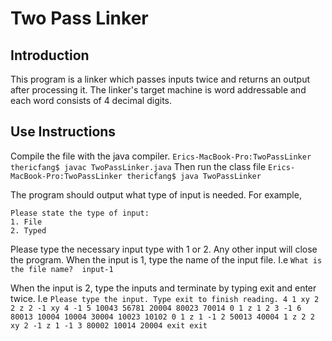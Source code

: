 # Two Pass Linker 
## Introduction
This program is a linker which passes inputs twice and returns an output after processing it. The linker's target machine is word addressable and each word consists of 4 decimal digits. 

## Use Instructions
Compile the file with the java compiler. 
`Erics-MacBook-Pro:TwoPassLinker thericfang$ javac TwoPassLinker.java`
Then run the class file
`Erics-MacBook-Pro:TwoPassLinker thericfang$ java TwoPassLinker`

The program should output what type of input is needed. For example, 
```
Please state the type of input:
1. File
2. Typed
```
Please type the necessary input type with 1 or 2. Any other input will close the program.
When the input is 1, type the name of the input file.
I.e ```What is the file name? 
input-1```

When the input is 2, type the inputs and terminate by typing exit and enter twice.
I.e ```Please type the input. Type exit to finish reading.
4 1 xy 2 2 z 2 -1 xy 4 -1 5 10043 56781 20004 80023 70014 0 1 z 1 2 3 -1 6 80013 10004 10004 30004 10023 10102 0 1 z 1 -1 2 50013 40004 1 z 2 2 xy 2 -1 z 1 -1 3 80002 10014 20004
exit
exit```


